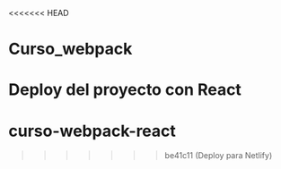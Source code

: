<<<<<<< HEAD
# Curso_webpack
Deploy del proyecto con React
=======
# curso-webpack-react
>>>>>>> be41c11 (Deploy para Netlify)

